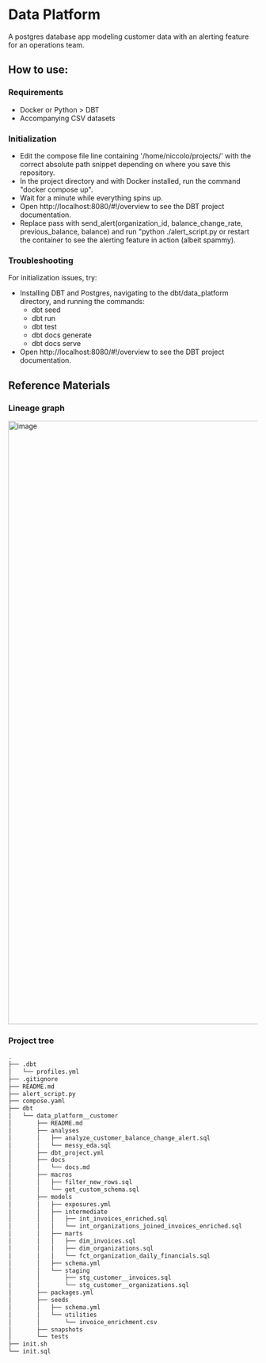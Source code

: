 # Data Platform

A postgres database app modeling customer data with an alerting feature for an operations team.

## How to use:

### Requirements
- Docker or Python > DBT
- Accompanying CSV datasets

### Initialization
- Edit the compose file line containing '/home/niccolo/projects/' with the correct absolute path snippet depending on where you save this repository.
- In the project directory and with Docker installed, run the command "docker compose up".
- Wait for a minute while everything spins up.
- Open http://localhost:8080/#!/overview to see the DBT project documentation.
- Replace pass with send_alert(organization_id, balance_change_rate, previous_balance, balance) and run "python ./alert_script.py or restart the container to see the alerting feature in action (albeit spammy).

### Troubleshooting
For initialization issues, try:
- Installing DBT and Postgres, navigating to the dbt/data_platform directory, and running the commands:
  - dbt seed
  - dbt run
  - dbt test
  - dbt docs generate
  - dbt docs serve
- Open http://localhost:8080/#!/overview to see the DBT project documentation.

## Reference Materials
### Lineage graph

<img width="1219" alt="image" src="https://github.com/niccoloalexander/data_platform/assets/44615193/c8bf4a22-7aae-462e-8126-30481d1dcc76">

### Project tree

```bash
.
├── .dbt
│   └── profiles.yml
├── .gitignore
├── README.md
├── alert_script.py
├── compose.yaml
├── dbt
│   └── data_platform__customer
│       ├── README.md
│       ├── analyses
│       │   ├── analyze_customer_balance_change_alert.sql
│       │   └── messy_eda.sql
│       ├── dbt_project.yml
│       ├── docs
│       │   └── docs.md
│       ├── macros
│       │   ├── filter_new_rows.sql
│       │   └── get_custom_schema.sql
│       ├── models
│       │   ├── exposures.yml
│       │   ├── intermediate
│       │   │   ├── int_invoices_enriched.sql
│       │   │   └── int_organizations_joined_invoices_enriched.sql
│       │   ├── marts
│       │   │   ├── dim_invoices.sql
│       │   │   ├── dim_organizations.sql
│       │   │   └── fct_organization_daily_financials.sql
│       │   ├── schema.yml
│       │   └── staging
│       │       ├── stg_customer__invoices.sql
│       │       └── stg_customer__organizations.sql
│       ├── packages.yml
│       ├── seeds
│       │   ├── schema.yml
│       │   └── utilities
│       │       └── invoice_enrichment.csv
│       ├── snapshots
│       └── tests
├── init.sh
└── init.sql
```
